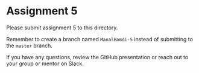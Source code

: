 # Assignment 5

Please submit assignment 5 to this directory.

Remember to create a branch named `ManalHamdi-5` 
instead of submitting to the `master` branch.

If you have any questions, review the GitHub presentation or reach
out to your group or mentor on Slack.

